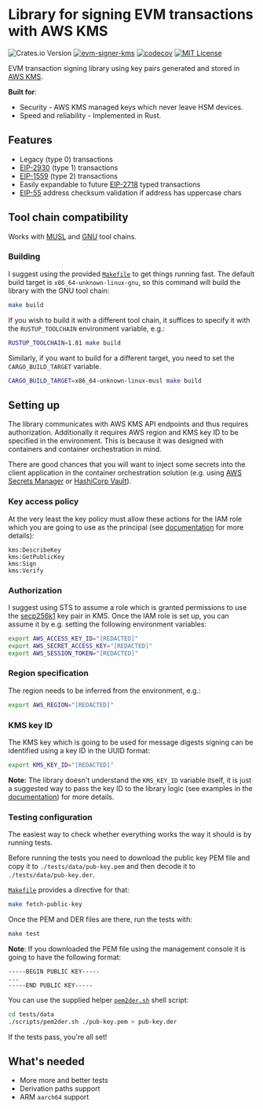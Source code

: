 # Library for signing EVM transactions with AWS KMS

![Crates.io Version](https://img.shields.io/crates/v/evm-signer-kms)
[![evm-signer-kms](https://github.com/orlowskilp/evm-signer-kms/actions/workflows/build-and-test.yml/badge.svg)](https://github.com/orlowskilp/evm-signer-kms/actions/workflows/build-and-test.yml)
[![codecov](https://codecov.io/github/orlowskilp/evm-signer-kms/branch/master/graph/badge.svg?token=DGY9EZFV5L)](https://codecov.io/github/orlowskilp/evm-signer-kms)
[![MIT License](https://img.shields.io/badge/license-MIT-green)](/LICENSE)

EVM transaction signing library using key pairs generated and stored in
[AWS KMS](https://aws.amazon.com/kms).

**Built for**:

* Security - AWS KMS managed keys which never leave HSM devices.
* Speed and reliability - Implemented in Rust.

## Features

* Legacy (type 0) transactions
* [EIP-2930](https://eips.ethereum.org/EIPS/eip-2930) (type 1) transactions
* [EIP-1559](https://eips.ethereum.org/EIPS/eip-1559) (type 2) transactions
* Easily expandable to future [EIP-2718](https://eips.ethereum.org/EIPS/eip-2718) typed transactions
* [EIP-55](https://eips.ethereum.org/EIPS/eip-55) address checksum validation if address has uppercase chars

## Tool chain compatibility

Works with [MUSL](https://musl.libc.org) and [GNU](https://www.gnu.org/software/libc) tool chains.

### Building

I suggest using the provided [`Makefile`](./Makefile) to get things running fast. The default build
target is `x86_64-unknown-linux-gnu`, so this command will build the library with the GNU tool
chain:

```bash
make build
```

If you wish to build it with a different tool chain, it suffices to specify it with the
`RUSTUP_TOOLCHAIN` environment variable, e.g.:

```bash
RUSTUP_TOOLCHAIN=1.81 make build
 ```

Similarly, if you want to build for a different target, you need to set the `CARGO_BUILD_TARGET`
variable.

```bash
CARGO_BUILD_TARGET=x86_64-unknown-linux-musl make build
```

## Setting up

The library communicates with AWS KMS API endpoints and thus requires authorization. Additionally it
requires AWS region and KMS key ID to be specified in the environment. This is because it was
designed with containers and container orchestration in mind.

There are good chances that you will want to inject some secrets into the client application in
the container orchestration solution (e.g. using
[AWS Secrets Manager](https://aws.amazon.com/secrets-manager/) or
[HashiCorp Vault](https://www.hashicorp.com/products/vault)).

### Key access policy

At the very least the key policy must allow these actions for the IAM role which you are going to
use as the principal (see [documentation](https://docs.rs/evm-signer-kms) for more details):

```test
kms:DescribeKey
kms:GetPublicKey
kms:Sign
kms:Verify
```

### Authorization

I suggest using STS to assume a role which is granted permissions to use the
[secp256k1](https://docs.aws.amazon.com/kms/latest/developerguide/symm-asymm-choose-key-spec.html)
key pair in KMS. Once the IAM role is set up, you can assume it by e.g. setting the following
environment variables:

```bash
export AWS_ACCESS_KEY_ID="[REDACTED]"
export AWS_SECRET_ACCESS_KEY="[REDACTED]"
export AWS_SESSION_TOKEN="[REDACTED]"
```

### Region specification

The region needs to be inferred from the environment, e.g.:

```bash
export AWS_REGION="[REDACTED]"
```

### KMS key ID

The KMS key which is going to be used for message digests signing can be identified using a key ID
in the UUID format:

```bash
export KMS_KEY_ID="[REDACTED]"
```

**Note:** The library doesn't understand the `KMS_KEY_ID` variable itself, it is just a suggested
way to pass the key ID to the library logic (see examples in the
[documentation](https://docs.rs/evm-signer-kms)) for more details.

### Testing configuration

The easiest way to check whether everything works the way it should is by running tests.

Before running the tests you need to download the public key PEM file and copy it to
`./tests/data/pub-key.pem` and then decode it to `./tests/data/pub-key.der`.

[`Makefile`](./Makefile) provides a directive for that:

```bash
make fetch-public-key
```

Once the PEM and DER files are there, run the tests with:

```bash
make test
```

**Note**: If you downloaded the PEM file using the management console it is going to have the
following format:

```text
-----BEGIN PUBLIC KEY-----
...
-----END PUBLIC KEY-----
```

You can use the supplied helper [`pem2der.sh`](./tests/data/scripts/pem2der.sh) shell script:

```bash
cd tests/data
./scripts/pem2der.sh ./pub-key.pem > pub-key.der
```

If the tests pass, you're all set!

## What's needed

* More more and better tests
* Derivation paths support
* ARM `aarch64` support
